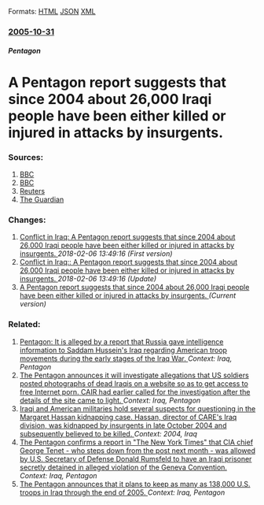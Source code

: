 
Formats: [HTML](/news/2005/10/31/a-pentagon-report-suggests-that-since-2004-about-26-000-iraqi-people-have-been-either-killed-or-injured-in-attacks-by-insurgents.html)  [JSON](/news/2005/10/31/a-pentagon-report-suggests-that-since-2004-about-26-000-iraqi-people-have-been-either-killed-or-injured-in-attacks-by-insurgents.json)  [XML](/news/2005/10/31/a-pentagon-report-suggests-that-since-2004-about-26-000-iraqi-people-have-been-either-killed-or-injured-in-attacks-by-insurgents.xml)  

### [2005-10-31](/news/2005/10/31/index.md)

##### Pentagon
#  A Pentagon report suggests that since 2004 about 26,000 Iraqi people have been either killed or injured in attacks by insurgents. 




### Sources:

1. [BBC](http://news.bbc.co.uk/2/hi/middle_east/4392494.stm)
2. [BBC](http://news.bbc.co.uk/2/hi/middle_east/4392624.stm)
3. [Reuters](http://p236.news.mud.yahoo.com/s/nm/20051031/ts_nm/iraq_qaim_dc_1;_ylt=A0SOwl2UBWZDlSQARh9X6GMA;_ylu=X3oDMTBiMW04NW9mBHNlYwMlJVRPUCUl)
4. [The Guardian](http://www.guardian.co.uk/Iraq/Story/0,2763,1605037,00.html)

### Changes:

1. [ Conflict in Iraq: A Pentagon report suggests that since 2004 about 26,000 Iraqi people have been either killed or injured in attacks by insurgents. ](/news/2005/10/31/conflict-in-iraq-p-a-pentagon-report-suggests-that-since-2004-about-26-000-iraqi-people-have-been-either-killed-or-injured-in-attacks-by-in.md) _2018-02-06 13:49:16 (First version)_
2. [ Conflict in Iraq:: A Pentagon report suggests that since 2004 about 26,000 Iraqi people have been either killed or injured in attacks by insurgents. ](/news/2005/10/31/conflict-in-iraq-a-pentagon-report-suggests-that-since-2004-about-26-000-iraqi-people-have-been-either-killed-or-injured-in-attacks-by-in.md) _2018-02-06 13:49:16 (Update)_
2. [ A Pentagon report suggests that since 2004 about 26,000 Iraqi people have been either killed or injured in attacks by insurgents. ](/news/2005/10/31/a-pentagon-report-suggests-that-since-2004-about-26-000-iraqi-people-have-been-either-killed-or-injured-in-attacks-by-insurgents.md) _(Current version)_

### Related:

1. [ Pentagon: It is alleged by a report that Russia gave intelligence information to Saddam Hussein's Iraq regarding American troop movements during the early stages of the Iraq War. ](/news/2006/03/24/pentagon-it-is-alleged-by-a-report-that-russia-gave-intelligence-information-to-saddam-hussein-s-iraq-regarding-american-troop-movements-d.md) _Context: Iraq, Pentagon_
2. [ The Pentagon announces it will investigate allegations that US soldiers posted photographs of dead Iraqis on a website so as to get access to free Internet porn. CAIR had earlier called for the investigation after the details of the site came to light. ](/news/2005/09/28/the-pentagon-announces-it-will-investigate-allegations-that-us-soldiers-posted-photographs-of-dead-iraqis-on-a-website-so-as-to-get-access.md) _Context: Iraq, Pentagon_
3. [ Iraqi and American militaries hold several suspects for questioning in the Margaret Hassan kidnapping case. Hassan, director of CARE's Iraq division, was kidnapped by insurgents in late October 2004 and subsequently believed to be killed. ](/news/2005/05/1/iraqi-and-american-militaries-hold-several-suspects-for-questioning-in-the-margaret-hassan-kidnapping-case-hassan-director-of-care-s-iraq.md) _Context: 2004, Iraq_
4. [ The Pentagon confirms a report in "The New York Times" that CIA chief George Tenet&nbsp;- who steps down from the post next month&nbsp;- was allowed by U.S. Secretary of Defense Donald Rumsfeld to have an Iraqi prisoner secretly detained in alleged violation of the Geneva Convention. ](/news/2004/06/17/the-pentagon-confirms-a-report-in-the-new-york-times-that-cia-chief-george-tenet-nbsp-a-who-steps-down-from-the-post-next-month-nbsp-a.md) _Context: Iraq, Pentagon_
5. [ The Pentagon announces that it plans to keep as many as 138,000 U.S. troops in Iraq through the end of 2005. ](/news/2004/05/4/the-pentagon-announces-that-it-plans-to-keep-as-many-as-138-000-u-s-troops-in-iraq-through-the-end-of-2005.md) _Context: Iraq, Pentagon_
